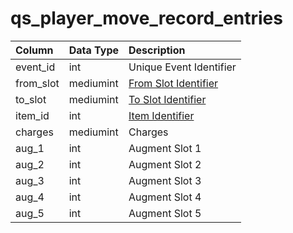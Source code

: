# qs\_player\_move\_record\_entries

| Column | Data Type | Description |
| :--- | :--- | :--- |
| event\_id | int | Unique Event Identifier |
| from\_slot | mediumint | [From Slot Identifier](https://eqemu.gitbook.io/server/categories/inventory/inventory-slots) |
| to\_slot | mediumint | [To Slot Identifier](https://eqemu.gitbook.io/server/categories/inventory/inventory-slots) |
| item\_id | int | [Item Identifier](https://github.com/EQEmu/docs-db-schema/tree/774e95edd473c84dafd6fe13b9b699f6b84a7ce8/docs/categories/query_server/items.md) |
| charges | mediumint | Charges |
| aug\_1 | int | Augment Slot 1 |
| aug\_2 | int | Augment Slot 2 |
| aug\_3 | int | Augment Slot 3 |
| aug\_4 | int | Augment Slot 4 |
| aug\_5 | int | Augment Slot 5 |

